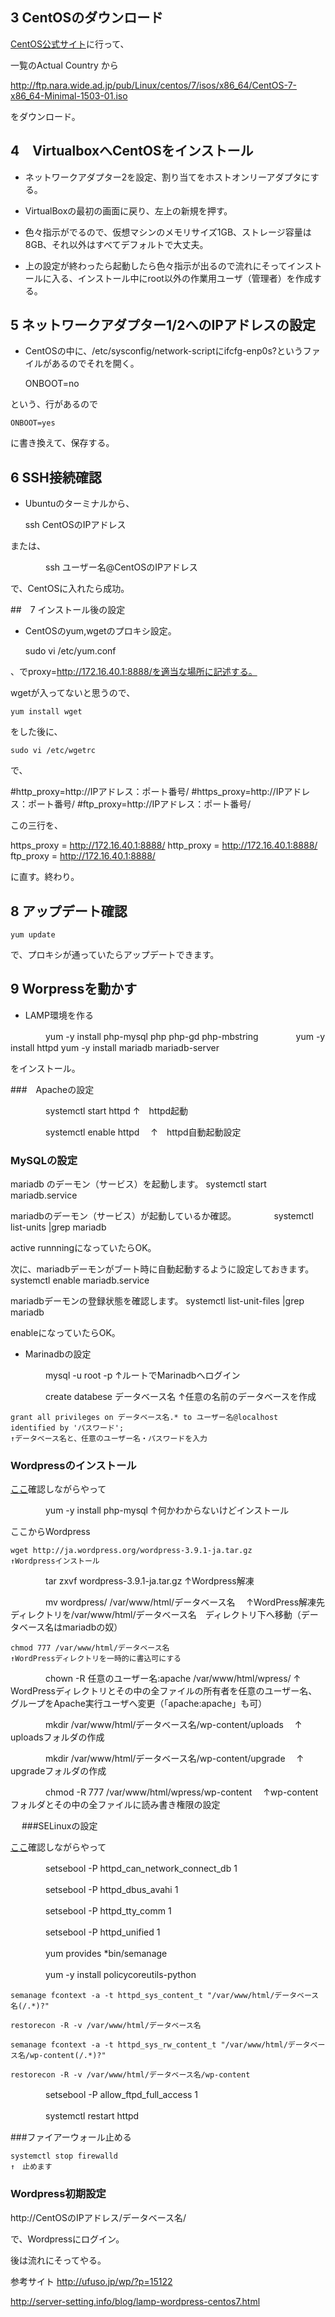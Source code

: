 ## 3 CentOSのダウンロード

[CentOS公式サイト](http://isoredirect.centos.org/centos/7/isos/x86_64/CentOS-7-x86_64-Minimal-1503-01.iso)に行って、

一覧のActual Country から

http://ftp.nara.wide.ad.jp/pub/Linux/centos/7/isos/x86_64/CentOS-7-x86_64-Minimal-1503-01.iso

をダウンロード。

## 4　VirtualboxへCentOSをインストール

- ネットワークアダプター2を設定、割り当てをホストオンリーアダプタにする。

- VirtualBoxの最初の画面に戻り、左上の新規を押す。

- 色々指示がでるので、仮想マシンのメモリサイズ1GB、ストレージ容量は8GB、それ以外はすべてデフォルトで大丈夫。

- 上の設定が終わったら起動したら色々指示が出るので流れにそってインストールに入る、インストール中にroot以外の作業用ユーザ（管理者）を作成する。

## 5 ネットワークアダプター1/2へのIPアドレスの設定

- CentOSの中に、/etc/sysconfig/network-scriptにifcfg-enp0s?というファイルがあるのでそれを開く。

    ONBOOT=no	

という、行があるので

    ONBOOT=yes

に書き換えて、保存する。

## 6 SSH接続確認


- Ubuntuのターミナルから、

    ssh CentOSのIPアドレス

または、

　　　　ssh ユーザー名@CentOSのIPアドレス

で、CentOSに入れたら成功。



##　7 インストール後の設定

- CentOSのyum,wgetのプロキシ設定。

    sudo vi /etc/yum.conf

、でproxy=http://172.16.40.1:8888/を適当な場所に記述する。

wgetが入ってないと思うので、

    yum install wget

をした後に、

    sudo vi /etc/wgetrc

で、

#http_proxy=http://IPアドレス：ポート番号/
#https_proxy=http://IPアドレス：ポート番号/
#ftp_proxy=http://IPアドレス：ポート番号/

この三行を、

https_proxy = http://172.16.40.1:8888/
http_proxy = http://172.16.40.1:8888/
ftp_proxy = http://172.16.40.1:8888/

に直す。終わり。

## 8 アップデート確認

    yum update

で、プロキシが通っていたらアップデートできます。



## 9 Worpressを動かす

- LAMP環境を作る

　　　　yum -y install php-mysql php php-gd php-mbstring
　　　　yum -y install httpd
    yum -y install mariadb mariadb-server

をインストール。

###　Apacheの設定

　　　　systemctl start httpd
	↑　httpd起動

　　　　systemctl enable httpd　
	↑　httpd自動起動設定


### MySQLの設定

mariadb のデーモン（サービス）を起動します。
    systemctl start mariadb.service

mariadbのデーモン（サービス）が起動しているか確認。
　　　　systemctl list-units |grep mariadb

active runnningになっていたらOK。

次に、mariadbデーモンがブート時に自動起動するように設定しておきます。
    systemctl enable mariadb.service
 
mariadbデーモンの登録状態を確認します。
    systemctl list-unit-files |grep mariadb

enableになっていたらOK。

- Marinadbの設定

　　　　mysql -u root -p
	↑ルートでMarinadbへログイン

　　　　create databese データベース名
	↑任意の名前のデータベースを作成

    grant all privileges on データベース名.* to ユーザー名@localhost identified by 'パスワード';
	↑データベース名と、任意のユーザー名・パスワードを入力

### Wordpressのインストール

[ここ](http://ufuso.jp/wp/?p=15315)確認しながらやって

　　　　yum -y install php-mysql
	↑何かわからないけどインストール

ここからWordpress

    wget http://ja.wordpress.org/wordpress-3.9.1-ja.tar.gz
	↑Wordpressインストール

　　　　tar zxvf wordpress-3.9.1-ja.tar.gz
	↑Wordpress解凍

　　　　mv wordpress/ /var/www/html/データベース名　
	↑WordPress解凍先ディレクトリを/var/www/html/データベース名　ディレクトリ下へ移動（データベース名はmariadbの奴）

    chmod 777 /var/www/html/データベース名　
	↑WordPressディレクトリを一時的に書込可にする

　　　　chown -R 任意のユーザー名:apache /var/www/html/wpress/
	↑　WordPressディレクトリとその中の全ファイルの所有者を任意のユーザー名、グループをApache実行ユーザへ変更（「apache:apache」も可）

　　　　mkdir /var/www/html/データベース名/wp-content/uploads　
	↑　uploadsフォルダの作成

　　　　mkdir /var/www/html/データベース名/wp-content/upgrade　
	↑　upgradeフォルダの作成

　　　　chmod -R 777 /var/www/html/wpress/wp-content　
	↑wp-contentフォルダとその中の全ファイルに読み書き権限の設定

　
###SELinuxの設定

[ここ](http://ufuso.jp/wp/?p=15315)確認しながらやって

　　　　setsebool -P httpd_can_network_connect_db 1

　　　　setsebool -P httpd_dbus_avahi 1

　　　　setsebool -P httpd_tty_comm 1

　　　　setsebool -P httpd_unified 1

　　　　yum provides *bin/semanage

　　　　yum -y install policycoreutils-python

    semanage fcontext -a -t httpd_sys_content_t "/var/www/html/データベース名(/.*)?"

    restorecon -R -v /var/www/html/データベース名

    semanage fcontext -a -t httpd_sys_rw_content_t "/var/www/html/データベース名/wp-content(/.*)?"

    restorecon -R -v /var/www/html/データベース名/wp-content

　　　　setsebool -P allow_ftpd_full_access 1

　　　　systemctl restart httpd

###ファイアーウォール止める

    systemctl stop firewalld
	↑　止めます

### Wordpress初期設定

http://CentOSのIPアドレス/データベース名/

で、Wordpressにログイン。

後は流れにそってやる。


参考サイト
http://ufuso.jp/wp/?p=15122

http://server-setting.info/blog/lamp-wordpress-centos7.html




	
